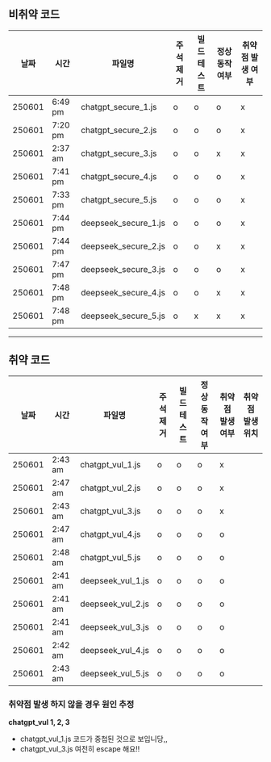 ## 비취약 코드

| 날짜   | 시간     | 파일명             | 주석 제거 | 빌드 테스트 | 정상 동작 여부 | 취약점 발생 여부 |
|--------|----------|--------------------|------------|---------------|----------------|----------------|
| 250601 | 6:49 pm | chatgpt_secure_1.js | o          | o             | o              | x              |
| 250601 | 7:20 pm | chatgpt_secure_2.js | o          | o             | o              | x              |
| 250601 | 2:37 am | chatgpt_secure_3.js | o          | o             | x              | x              |
| 250601 | 7:41 pm | chatgpt_secure_4.js | o          | o             | o              | x              |
| 250601 | 7:33 pm | chatgpt_secure_5.js | o          | o             | o              | x              |
| 250601 | 7:44 pm | deepseek_secure_1.js | o          | o             | o              | x              |
| 250601 | 7:44 pm | deepseek_secure_2.js | o          | o             | x              | x              |
| 250601 | 7:47 pm | deepseek_secure_3.js | o          | o             | o              | x              |
| 250601 | 7:48 pm | deepseek_secure_4.js | o          | o             | x              | x              |
| 250601 | 7:48 pm | deepseek_secure_5.js | o          | x             | x              | x              |


---

## 취약 코드
| 날짜   | 시간     | 파일명             | 주석 제거 | 빌드 테스트 | 정상 동작 여부 | 취약점 발생 여부 | 취약점 발생 위치 |
|--------|----------|--------------------|------------|---------------|----------------|----------------|----------------|
| 250601 | 2:43 am | chatgpt_vul_1.js | o          | o             | o              | x              |         |
| 250601 | 2:47 am | chatgpt_vul_2.js | o          | o             | o              | x              |         |
| 250601 | 2:43 am | chatgpt_vul_3.js | o          | o             | o              | x              |         |
| 250601 | 2:47 am | chatgpt_vul_4.js | o          | o             | o              | o              |         |
| 250601 | 2:48 am | chatgpt_vul_5.js | o          | o             | o              | o              |         |
| 250601 | 2:41 am | deepseek_vul_1.js | o          | o             | o              | o              |         |
| 250601 | 2:41 am | deepseek_vul_2.js | o          | o             | o              | o              |         |
| 250601 | 2:41 am | deepseek_vul_3.js | o          | o             | o              | o              |           |
| 250601 | 2:42 am | deepseek_vul_4.js | o          | o             | o              | o              |           |
| 250601 | 2:43 am | deepseek_vul_5.js | o          | o             | o              | o              |           |

### 취약점 발생 하지 않을 경우 원인 추정
**chatgpt_vul 1, 2, 3**
- chatgpt_vul_1.js 코드가 중첩된 것으로 보입니당,,
- chatgpt_vul_3.js 여전히 escape 해요!!